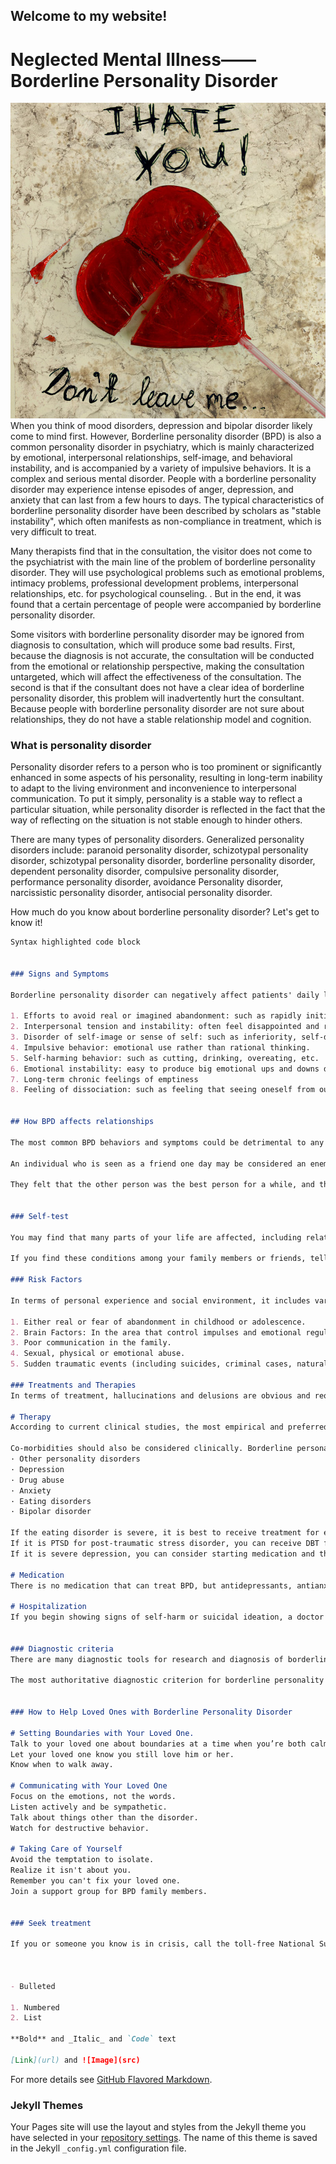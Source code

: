 ## Welcome to my website!
# Neglected Mental Illness——Borderline Personality Disorder

![BPD](1.jpg)
When you think of mood disorders, depression and bipolar disorder likely come to mind first. However, Borderline personality disorder (BPD) is also a common personality disorder in psychiatry, which is mainly characterized by emotional, interpersonal relationships, self-image, and behavioral instability, and is accompanied by a variety of impulsive behaviors. It is a complex and serious mental disorder.  People with a borderline personality disorder may experience intense episodes of anger, depression, and anxiety that can last from a few hours to days. The typical characteristics of borderline personality disorder have been described by scholars as "stable instability", which often manifests as non-compliance in treatment, which is very difficult to treat.

Many therapists find that in the consultation, the visitor does not come to the psychiatrist with the main line of the problem of borderline personality disorder. They will use psychological problems such as emotional problems, intimacy problems, professional development problems, interpersonal relationships, etc. for psychological counseling. . But in the end, it was found that a certain percentage of people were accompanied by borderline personality disorder.

Some visitors with borderline personality disorder may be ignored from diagnosis to consultation, which will produce some bad results. First, because the diagnosis is not accurate, the consultation will be conducted from the emotional or relationship perspective, making the consultation untargeted, which will affect the effectiveness of the consultation. The second is that if the consultant does not have a clear idea of borderline personality disorder, this problem will inadvertently hurt the consultant. Because people with borderline personality disorder are not sure about relationships, they do not have a stable relationship model and cognition.

### What is personality disorder

Personality disorder refers to a person who is too prominent or significantly enhanced in some aspects of his personality, resulting in long-term inability to adapt to the living environment and inconvenience to interpersonal communication. To put it simply, personality is a stable way to reflect a particular situation, while personality disorder is reflected in the fact that the way of reflecting on the situation is not stable enough to hinder others.

There are many types of personality disorders. Generalized personality disorders include: paranoid personality disorder, schizotypal personality disorder, schizotypal personality disorder, borderline personality disorder, dependent personality disorder, compulsive personality disorder, performance personality disorder, avoidance Personality disorder, narcissistic personality disorder, antisocial personality disorder.

How much do you know about borderline personality disorder? Let's get to know it!

```markdown
Syntax highlighted code block


### Signs and Symptoms

Borderline personality disorder can negatively affect patients' daily lives, relationships, and self-esteem. BPD-related symptoms usually begin in adolescence, and are often Suicidal or non-Suicidal. According to the American Psychiatric Association (APA), you may have BPD if you meet the following 5 symptoms and above:

1. Efforts to avoid real or imagined abandonment: such as rapidly initiating intimate (physical or emotional) relationships or cutting off communication with someone in anticipation of being abandoned.
2. Interpersonal tension and instability: often feel disappointed and rejected and swing from extreme closeness and love (idealization) to extreme dislike or anger (devaluation).
3. Disorder of self-image or sense of self: such as inferiority, self-doubt on self-worth, friendship, and sexual orientation
4. Impulsive behavior: emotional use rather than rational thinking.
5. Self-harming behavior: such as cutting, drinking, overeating, etc.
6. Emotional instability: easy to produce big emotional ups and downs due to small things.
7. Long-term chronic feelings of emptiness
8. Feeling of dissociation: such as feeling that seeing oneself from outside one's body.


## How BPD affects relationships

The most common BPD behaviors and symptoms could be detrimental to any relationship. If you have been diagnosed with the condition, you likely know this already. People with BPD are more likely to have many romantic relationships, which are often short-lived.

An individual who is seen as a friend one day may be considered an enemy or traitor the next. These shifting feelings can lead to intense and unstable relationships.

They felt that the other person was the best person for a while, and they followed others for a lifetime. They felt that the other person was the worst person for a while, and they could not wait to leave others immediately. Or it is extremely fearful that others will abandon themselves, either seek too much comfort, or directly break the relationship to protect themselves.


### Self-test

You may find that many parts of your life are affected, including relationships, work or school. If you notice these things on your own, tell your doctor or counselor. The right treatment can help you feel better and help you live a more stable and meaningful life.

If you find these conditions among your family members or friends, tell them to see a doctor or see a counsellor. But remember you can't force anyone to ask for help. If you are overly sad about this relationship, you will find it helps to heal yourself.

### Risk Factors

In terms of personal experience and social environment, it includes various significant traumatic experiences and insignificant, but long-term traumatic experiences.

1. Either real or fear of abandonment in childhood or adolescence.
2. Brain Factors: In the area that control impulses and emotional regulation of brain have structural and functional changes.
3. Poor communication in the family.
4. Sexual, physical or emotional abuse.
5. Sudden traumatic events (including suicides, criminal cases, natural disasters, car accidents, etc.)

### Treatments and Therapies
In terms of treatment, hallucinations and delusions are obvious and require a small amount of drugs in combination with treatment; those with poor self-functions can undergo supportive psychotherapy; some of them have stronger self-functions and better tolerance can consider long-term psychoanalytic treatment.

# Therapy
According to current clinical studies, the most empirical and preferred intervention for borderline personality disorder is Dialectical Behaviour Therapy (referred to as DBT). Personal, collective, and telephone counseling, dialectical behavior therapy is usually based on teaching people how to regulate their emotions, endure pain, and improve relationships.

Co-morbidities should also be considered clinically. Borderline personality disorders often appear simultaneously with the following clinical conditions:
· Other personality disorders
· Depression
· Drug abuse
· Anxiety
· Eating disorders
· Bipolar disorder

If the eating disorder is severe, it is best to receive treatment for eating disorder first, then DBT.
If it is PTSD for post-traumatic stress disorder, you can receive DBT first and then PTSD. If the drug addiction is more serious, then you need to get detox before starting DBT. 
If it is severe depression, you can consider starting medication and then DBT after the disease is stable.

# Medication
There is no medication that can treat BPD, but antidepressants, antianxiety drugs, and antipsychotics may help treat some of the symptoms.

# Hospitalization
If you begin showing signs of self-harm or suicidal ideation, a doctor may hospitalize you for observation and intensive therapy.


### Diagnostic criteria
There are many diagnostic tools for research and diagnosis of borderline personality disorder, DIB, DIPD-IV (Diagnostic Interview for DSM-IV Personality Disorders), IPDE (the International Personality Disorder Examination), SIDP-Ⅳ (the structured Interview for DSM-IV Personality), PDI- Ⅳ (the Personality Disorder Interview-Ⅳ), SCID-Ⅱ (Structured Clinical Interview for DSM-Ⅳ AxisⅡ Personality Disorders), etc.

The most authoritative diagnostic criterion for borderline personality disorder is DSM-IV (Fourth Edition of the American Diagnostic and Statistical Manual of Mental Disorders).


### How to Help Loved Ones with Borderline Personality Disorder

# Setting Boundaries with Your Loved One. 
Talk to your loved one about boundaries at a time when you’re both calm, not in the heat of an argument.
Let your loved one know you still love him or her. 
Know when to walk away.

# Communicating with Your Loved One
Focus on the emotions, not the words. 
Listen actively and be sympathetic. 
Talk about things other than the disorder. 
Watch for destructive behavior. 

# Taking Care of Yourself
Avoid the temptation to isolate.
Realize it isn't about you.
Remember you can't fix your loved one. 
Join a support group for BPD family members.


### Seek treatment

If you or someone you know is in crisis, call the toll-free National Suicide Prevention Lifeline (NSPL) at 1-800-273-TALK (8255), 24 hours a day, 7 days a week. The service is available to everyone. The deaf and hard of hearing can contact the Lifeline via TTY at 1-800-799-4889. All calls are free and confidential. Contact social media outlets directly if you are concerned about a friend’s social media updates or dial 911 in an emergency. Read more on NIMH’s Suicide Prevention health topic page.



- Bulleted

1. Numbered
2. List

**Bold** and _Italic_ and `Code` text

[Link](url) and ![Image](src)
```

For more details see [GitHub Flavored Markdown](https://guides.github.com/features/mastering-markdown/).

### Jekyll Themes

Your Pages site will use the layout and styles from the Jekyll theme you have selected in your [repository settings](https://github.com/Changru416/Changru416.github.io/settings). The name of this theme is saved in the Jekyll `_config.yml` configuration file.
